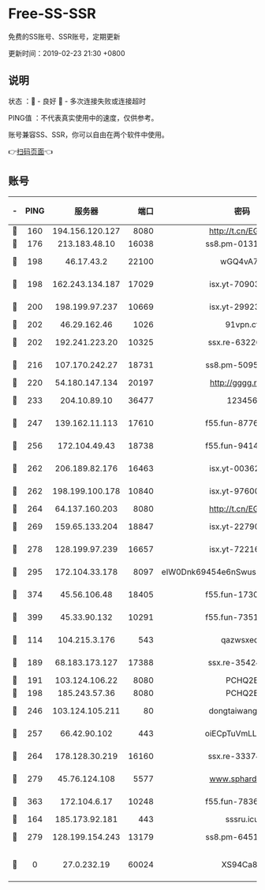 # Free-SS-SSR

免费的SS账号、SSR账号，定期更新

更新时间：2019-02-23 21:30 +0800

## 说明

状态     ：🙂 - 良好 🙁 - 多次连接失败或连接超时

PING值   ：不代表真实使用中的速度，仅供参考。

账号兼容SS、SSR，你可以自由在两个软件中使用。

👉[扫码页面](https://liesauer.github.io/free-ss-ssr.github.io/)👈

## 账号

|-|PING|服务器|端口|密码|加密方式|区域|
|:----:|:----:|:-----:|-----:|:----:|:----:|:----:|
|🙂|160|194.156.120.127|8080|http://t.cn/EGJIyrl|rc4-md5|RU|
|🙂|176|213.183.48.10|16038|ss8.pm-01318678|rc4-md5|RU|
|🙂|198|46.17.43.2|22100|wGQ4vA7D|aes-256-gcm|RU|
|🙂|198|162.243.134.187|17029|isx.yt-70903569|aes-256-cfb|US|
|🙂|200|198.199.97.237|10669|isx.yt-29923675|aes-256-cfb|US|
|🙂|202|46.29.162.46|1026|91vpn.cf|rc4-md5|RU|
|🙂|202|192.241.223.20|10325|ssx.re-63226148|aes-256-cfb|US|
|🙂|216|107.170.242.27|18731|ss8.pm-50950263|aes-256-cfb|US|
|🙂|220|54.180.147.134|20197|http://gggg.rocks|chacha20|KR|
|🙂|233|204.10.89.10|36477|123456|aes-256-cfb|US|
|🙂|247|139.162.11.113|17610|f55.fun-87762700|aes-256-cfb|SG|
|🙂|256|172.104.49.43|18738|f55.fun-94147766|aes-256-cfb|SG|
|🙂|262|206.189.82.176|16463|isx.yt-00362323|aes-256-cfb|SG|
|🙂|262|198.199.100.178|10840|isx.yt-97600185|aes-256-cfb|US|
|🙂|264|64.137.160.203|8080|http://t.cn/EGJIyrl|rc4-md5|CA|
|🙂|269|159.65.133.204|18847|isx.yt-22790068|aes-256-cfb|SG|
|🙂|278|128.199.97.239|16657|isx.yt-72216653|aes-256-cfb|SG|
|🙂|295|172.104.33.178|8097|eIW0Dnk69454e6nSwuspv9DmS201tQ0D|aes-256-cfb|SG|
|🙂|374|45.56.106.48|18405|f55.fun-17301402|aes-256-cfb|US|
|🙂|399|45.33.90.132|10291|f55.fun-73512768|aes-256-cfb|US|
|🙂|114|104.215.3.176|543|qazwsxedc|aes-256-gcm|JP|
|🙂|189|68.183.173.127|17388|ssx.re-35424497|aes-256-cfb|US|
|🙂|191|103.124.106.22|8080|PCHQ2E|rc4-md5|US|
|🙂|198|185.243.57.36|8080|PCHQ2E|rc4-md5|US|
|🙂|246|103.124.105.211|80|dongtaiwang.com|aes-256-cfb|US|
|🙂|257|66.42.90.102|443|oiECpTuVmLLxk4Ts|aes-256-cfb|US|
|🙂|264|178.128.30.219|16160|ssx.re-33374521|aes-256-cfb|SG|
|🙂|279|45.76.124.108|5577|www.sphard.com|aes-256-cfb|AU|
|🙂|363|172.104.6.17|10248|f55.fun-78360191|aes-256-cfb|US|
|🙁|164|185.173.92.181|443|sssru.icu|rc4-md5|RU|
|🙁|279|128.199.154.243|13179|ss8.pm-64511599|aes-256-cfb|SG|
|🙁|0|27.0.232.19|60024|XS94Ca8K|xchacha20-ietf-poly1305|HK|
